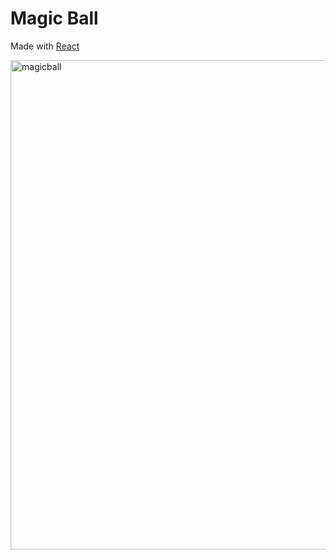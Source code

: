 # Magic Ball 

Made with [React](https://reactjs.org/)

<img width="783" alt="magicball" src="https://user-images.githubusercontent.com/32027194/45189463-f7f20900-b1ed-11e8-8899-ebe642fcee59.png">
